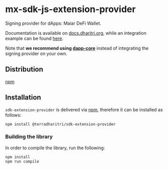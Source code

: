 # mx-sdk-js-extension-provider

Signing provider for dApps: Maiar DeFi Wallet. 

Documentation is available on [docs.dharitri.org](https://docs.dharitri.org/sdk-and-tools/drtjs/drtjs-signing-providers/), while an integration example can be found [here](https://github.com/TerraDharitri/mx-sdk-js-examples/tree/main/signing-providers).

Note that **we recommend using [dapp-core](https://github.com/TerraDharitri/mx-sdk-dapp)** instead of integrating the signing provider on your own.

## Distribution

[npm](https://www.npmjs.com/package/@terradharitri/sdk-extension-provider)

## Installation

`sdk-extension-provider` is delivered via [npm](https://www.npmjs.com/package/@terradharitri/sdk-extension-provider), therefore it can be installed as follows:

```
npm install @terradharitri/sdk-extension-provider
```

### Building the library

In order to compile the library, run the following:

```
npm install
npm run compile
```
